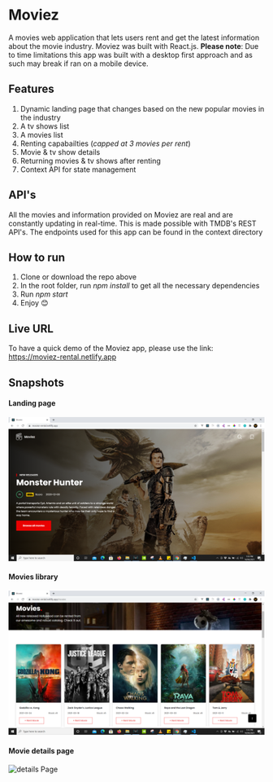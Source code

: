 # Moviez

A movies web application that lets users rent and get the latest information about
the movie industry. Moviez was built with React.js. **Please note**: Due to time limitations
this app was built with a desktop first approach and as such may break if ran on a mobile device.

## Features

1. Dynamic landing page that changes based on the new popular movies in the industry
2. A tv shows list
3. A movies list
4. Renting capabailties (_capped at 3 movies per rent_)
5. Movie & tv show details
6. Returning movies & tv shows after renting
7. Context API for state management

## API's

All the movies and information provided on Moviez are real and are constantly updating in real-time.
This is made possible with TMDB's REST API's. The endpoints used for this app can be found in the context directory

## How to run

1. Clone or download the repo above
2. In the root folder, run _npm install_ to get all the necessary dependencies
3. Run _npm start_
4. Enjoy 😊

## Live URL

To have a quick demo of the Moviez app, please use the link: https://moviez-rental.netlify.app

## Snapshots

#### Landing page

<img src="/snapshots/1.PNG" alt="landing Page"/>

#### Movies library

<img src="/snapshots/2.PNG" alt="movies Page"/>

#### Movie details page

<img src="/snapshots/3.PNG" alt="details Page"/>
